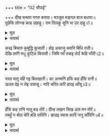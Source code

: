 +++
title = "02 चौपाई"

+++
दीख मन्थरा नगरु बनावा। मञ्जुल मङ्गल बाज बधावा॥  
पूछेसि लोगन्ह काह उछाहू। राम तिलकु सुनि भा उर दाहू॥1॥  

<details><summary>मूल</summary>

दीख मन्थरा नगरु बनावा। मञ्जुल मङ्गल बाज बधावा॥  
पूछेसि लोगन्ह काह उछाहू। राम तिलकु सुनि भा उर दाहू॥1॥  
</details>

<details><summary>भावार्थ</summary>

मन्थरा ने देखा कि नगर सजाया हुआ है। सुन्दर मङ्गलमय बधावे बज रहे हैं। उसने लोगों से पूछा कि कैसा उत्सव है? (उनसे) श्री रामचन्द्रजी के राजतिलक की बात सुनते ही उसका हृदय जल उठा॥1॥  
</details>

करइ बिचारु कुबुद्धि कुजाती। होइ अकाजु कवनि बिधि राती॥  
देखि लागि मधु कुटिल किराती। जिमि गवँ तकइ लेउँ केहि भाँती॥2॥  

<details><summary>मूल</summary>

करइ बिचारु कुबुद्धि कुजाती। होइ अकाजु कवनि बिधि राती॥  
देखि लागि मधु कुटिल किराती। जिमि गवँ तकइ लेउँ केहि भाँती॥2॥  
</details>

<details><summary>भावार्थ</summary>

वह दुर्बुद्धि, नीच जाति वाली दासी विचार करने लगी कि किस प्रकार से यह काम रात ही रात में बिगड जाए, जैसे कोई कुटिल भीलनी शहद का छत्ता लगा देखकर घात लगाती है कि इसको किस तरह से उखाड लूँ॥2॥  
</details>

भरत मातु पहिं गइ बिलखानी। का अनमनि हसि कह हँसि रानी॥  
ऊतरु देइ न लेइ उसासू। नारि चरित करि ढारइ आँसू॥3॥  

<details><summary>मूल</summary>

भरत मातु पहिं गइ बिलखानी। का अनमनि हसि कह हँसि रानी॥  
ऊतरु देइ न लेइ उसासू। नारि चरित करि ढारइ आँसू॥3॥  
</details>

<details><summary>भावार्थ</summary>

वह उदास होकर भरतजी की माता कैकेयी के पास गई। रानी कैकेयी ने हँसकर कहा- तू उदास क्यों है? मन्थरा कुछ उत्तर नहीं देती, केवल लम्बी साँस ले रही है और त्रियाचरित्र करके आँसू ढरका रही है॥3॥  
</details>

हँसि कह रानि गालु बड तोरें। दीन्ह लखन सिख अस मन मोरें॥  
तबहुँ न बोल चेरि बडि पापिनि। छाडइ स्वास कारि जनु साँपिनि॥4॥  

<details><summary>मूल</summary>

हँसि कह रानि गालु बड तोरें। दीन्ह लखन सिख अस मन मोरें॥  
तबहुँ न बोल चेरि बडि पापिनि। छाडइ स्वास कारि जनु साँपिनि॥4॥  
</details>

<details><summary>भावार्थ</summary>

रानी हँसकर कहने लगी कि तेरे बडे गाल हैं (तू बहुत बढ-बढकर बोलने वाली है)। मेरा मन कहता है कि लक्ष्मण ने तुझे कुछ सीख दी है (दण्ड दिया है)। तब भी वह महापापिनी दासी कुछ भी नहीं बोलती। ऐसी लम्बी साँस छोड रही है, मानो काली नागिन (फुफकार छोड रही) हो॥4॥  
</details>

